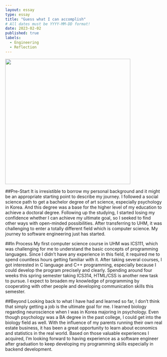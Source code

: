 ```yaml
---
layout: essay
type: essay
title: "Guess what I can accomplish"
# All dates must be YYYY-MM-DD format!
date: 2023-02-02
published: true
labels:
  - Engineering
  - Reflection
---
```


<img width="400px" src="../img/illustration.png">

##Pre-Start
It is irresistible to borrow my personal background and it might be an appropriate starting point to describe my journey. I followed a social science path to get a bachelor degree of art science, especially psychology in Korea. And this degree was a base for the higher level of my education to achieve a doctoral degree. Following up the studying, I started losing my confidence whether I can achieve my ultimate goal, so I seeked to find other ways with open-minded possibilities. After transferring to UHM, it was challenging to enter a totally different field which is computer science. My journey to software engineering just has started.

##In Process
My first computer science course in UHM was ICS111, which was challenging for me to understand the basic concepts of programming languages. Since I didn’t have any experience in this field, it required me to spend countless hours getting familiar with it. After taking several courses, I got interested in C language and C++ programming, especially because I could develop the program precisely and clearly. Spending around four weeks this spring semester taking ICS314, HTML/CSS is another new task to pursue. I expect to broaden my knowledge of programming by cooperating with other people and developing communication skills this semester.

##Beyond 
Looking back to what I have had and learned so far, I don’t think that simply getting a job is the ultimate goal for me. I learned biology regarding neuroscience when I was in Korea majoring in psychology. Even though psychology was a BA degree in the past college, I could get into the biology field as well. With the influence of my parents running their own real estate business, it has been a great opportunity to learn about economics and statistics in the real world. Based on those valuable experiences I acquired, I’m looking forward to having experience as a software engineer after graduation to keep developing my programming skills especially in backend development.
